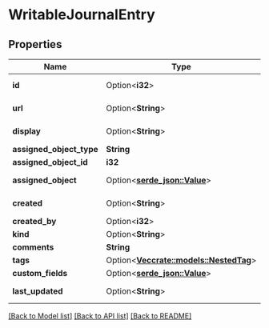 # WritableJournalEntry

## Properties

Name | Type | Description | Notes
------------ | ------------- | ------------- | -------------
**id** | Option<**i32**> |  | [optional][readonly]
**url** | Option<**String**> |  | [optional][readonly]
**display** | Option<**String**> |  | [optional][readonly]
**assigned_object_type** | **String** |  | 
**assigned_object_id** | **i32** |  | 
**assigned_object** | Option<[**serde_json::Value**](.md)> |  | [optional][readonly]
**created** | Option<**String**> |  | [optional][readonly]
**created_by** | Option<**i32**> |  | [optional]
**kind** | Option<**String**> |  | [optional]
**comments** | **String** |  | 
**tags** | Option<[**Vec<crate::models::NestedTag>**](NestedTag.md)> |  | [optional]
**custom_fields** | Option<[**serde_json::Value**](.md)> |  | [optional]
**last_updated** | Option<**String**> |  | [optional][readonly]

[[Back to Model list]](../README.md#documentation-for-models) [[Back to API list]](../README.md#documentation-for-api-endpoints) [[Back to README]](../README.md)


